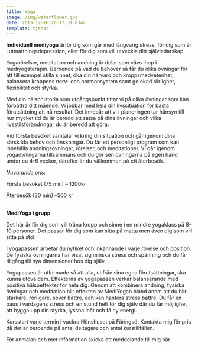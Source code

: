 ```yaml
---
title: Yoga
image: /img/waterflower.jpg
date: 2013-12-16T20:17:31.834Z
template: tjanst
---
```

**Individuell mediyoga** ärför dig som går med långvarig stress, för dig som är i utmattningsdepression, eller för dig som vill utveckla ditt självledarskap.

Yogarörelser, meditation och andning är delar som vävs ihop i mediyogaterapin. Beroende på vad du behöver så får du olika övningar för att till exempel stilla sinnet, öka din närvaro och kroppsmedvetenhet, balansera kroppens nerv- och hormonsystem samt ge ökad rörlighet, flexibilitet och styrka.

Med din hälsohistoria som utgångspunkt tittar vi på olika övningar som kan förbättra ditt mående. Vi jobbar med hela din livssituation för bästa förutsättning att nå resultat. Det innebär att vi i planeringen tar hänsyn till hur mycket tid du är beredd att satsa på dina övningar och vilka livsstilsförändringar du är beredd att göra.

Vid första besöket samtalar vi kring din situation och går igenom dina särskilda behov och önskningar. Du får ett personligt program som kan innehålla andningsövningar, rörelser, och meditationer. Vi går igenom yogaövningarna tillsammans och du gör sen övningarna på egen hand under ca 4-6 veckor, därefter är du välkommen på ett återbesök.

*Nuvarande pris:*

Första besöket (75 min) – 1200kr

Återbesök (30 min) –500 kr

**\
MediYoga i grupp**

Det här är för dig som vill träna kropp och sinne i en mindre yogaklass på 8-10 personer. Det passar för dig som kan sitta på matta men även dig som vill sitta på stol.

I yogapassen arbetar du nyfiket och inkännande i varje rörelse och position. De fysiska övningarna har visat sig minska stress och spänning och du får tillgång till nya dimensioner hos dig själv.

Yogapassen är utformade så att alla, utifrån sina egna förutsättningar, ska kunna utöva dem. Effekterna av yogapassen verkar balanserande med positiva hälsoeffekter för hela dig. Genom att kombinera andning, fysiska övningar och meditation blir effekten av MediYogan bland annat att du blir starkare, rörligare, sover bättre, och kan hantera stress bättre. Du får en paus i vardagens stress och en stund helt för dig själv där du får möjlighet att bygga upp din styrka, lyssna inåt och få ny energi.

Kursstart varje termin i vackra Hönshuset på Färingsö. Kontakta mig för pris då det är beroende på antal deltagare och antal kurstillfällen.

För anmälan och mer information skicka ett meddelande till mig här.

<!--EndFragment-->